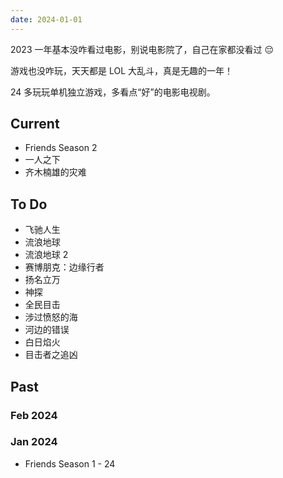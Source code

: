 ```yaml
---
date: 2024-01-01
---
```


2023 一年基本没咋看过电影，别说电影院了，自己在家都没看过 😔 

游戏也没咋玩，天天都是 LOL 大乱斗，真是无趣的一年！

24 多玩玩单机独立游戏，多看点“好”的电影电视剧。

## Current

- Friends Season 2
- 一人之下
- 齐木楠雄的灾难

## To Do

- 飞驰人生
- 流浪地球
- 流浪地球 2
- 赛博朋克：边缘行者
- 扬名立万
- 神探
- 全民目击
- 涉过愤怒的海
- 河边的错误
- 白日焰火
- 目击者之追凶

## Past

### Feb 2024


### Jan 2024

- Friends Season 1 - 24
